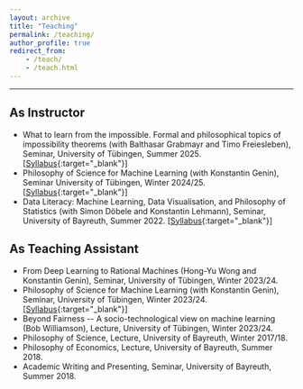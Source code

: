 ```yaml
---
layout: archive
title: "Teaching"
permalink: /teaching/
author_profile: true
redirect_from:
    - /teach/
    - /teach.html
---
```


---
## As Instructor
- What to learn from the impossible. Formal and philosophical topics of impossibility theorems (with Balthasar Grabmayr and Timo Freiesleben), Seminar, University of Tübingen, Summer 2025. [[Syllabus](/files/syllabi/2025-Seminar-Impossible-Syllabus.pdf){:target="_blank"}]
- Philosophy of Science for Machine Learning (with Konstantin Genin), Seminar University of Tübingen, Winter 2024/25. [[Syllabus](/files/syllabi/2024-25-Seminar-PhilSci4ML-Syllabus.pdf){:target="_blank"}]
- Data Literacy: Machine Learning, Data Visualisation, and Philosophy of Statistics (with Simon Döbele and Konstantin Lehmann), Seminar, University of Bayreuth, Summer 2022. [[Syllabus](/files/syllabi/2022-Seminar-Data-Literacy-Syllabus.pdf){:target="_blank"}]

## As Teaching Assistant
- From Deep Learning to Rational Machines (Hong-Yu Wong and Konstantin Genin), Seminar, University of Tübingen, Winter 2023/24.
- Philosophy of Science for Machine Learning (with Konstantin Genin), Seminar, University of Tübingen, Winter 2023/24. [[Syllabus](/files/syllabi/2023-24-Seminar-PhilSci4ML-Syllabus.pdf){:target="_blank"}]
- Beyond Fairness -- A socio-technological view on machine learning (Bob Williamson), Lecture, University of Tübingen, Winter 2023/24.
- Philosophy of Science, Lecture, University of Bayreuth, Winter 2017/18.
- Philosophy of Economics, Lecture, University of Bayreuth, Summer 2018.
- Academic Writing and Presenting, Seminar, University of Bayreuth, Summer 2018. 
